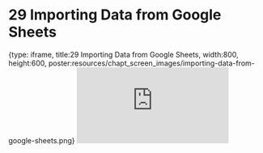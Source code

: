 # 29 Importing Data from Google Sheets
 
{type: iframe, title:29 Importing Data from Google Sheets, width:800, height:600, poster:resources/chapt_screen_images/importing-data-from-google-sheets.png}
![](https://datatrail-jhu.github.io/DataTrail/no_toc/importing-data-from-google-sheets.html)
 

 
